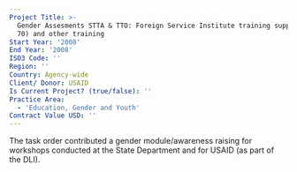 ```yaml
---
Project Title: >-
  Gender Assesments STTA & TTO: Foreign Service Institute training support (TDY
  70) and other training
Start Year: '2008'
End Year: '2008'
ISO3 Code: ''
Region: ''
Country: Agency-wide
Client/ Donor: USAID
Is Current Project? (true/false): ''
Practice Area:
  - 'Education, Gender and Youth'
Contract Value USD: ''
---
```

The task order contributed a gender module/awareness raising for workshops conducted at the State Department and for USAID (as part of the DLI).